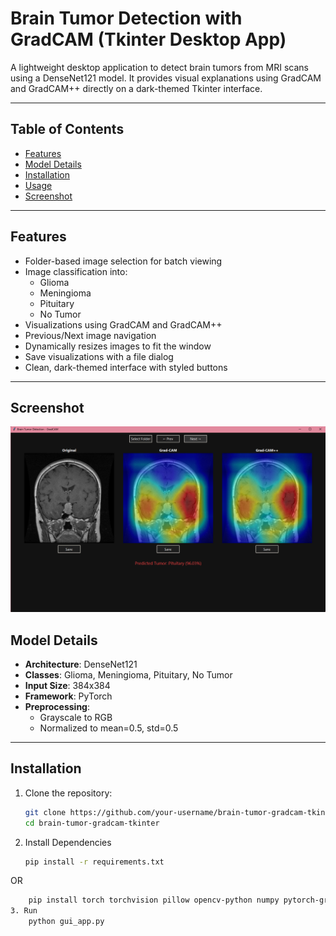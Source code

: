 # Brain Tumor Detection with GradCAM (Tkinter Desktop App)

A lightweight desktop application to detect brain tumors from MRI scans using a DenseNet121 model. It provides visual explanations using GradCAM and GradCAM++ directly on a dark-themed Tkinter interface.

---

## Table of Contents

- [Features](#features)
- [Model Details](#model-details)
- [Installation](#installation)
- [Usage](#usage)
- [Screenshot](#screenshot)


---

## Features

- Folder-based image selection for batch viewing
- Image classification into:
  - Glioma
  - Meningioma
  - Pituitary
  - No Tumor
- Visualizations using GradCAM and GradCAM++
- Previous/Next image navigation
- Dynamically resizes images to fit the window
- Save visualizations with a file dialog
- Clean, dark-themed interface with styled buttons

---
## Screenshot
![App UI](screenshot/Screenshot_352.png)


## Model Details

- **Architecture**: DenseNet121
- **Classes**: Glioma, Meningioma, Pituitary, No Tumor
- **Input Size**: 384x384
- **Framework**: PyTorch
- **Preprocessing**:
  - Grayscale to RGB
  - Normalized to mean=0.5, std=0.5



---

## Installation

1. Clone the repository:
   ```bash
   git clone https://github.com/your-username/brain-tumor-gradcam-tkinter.git
   cd brain-tumor-gradcam-tkinter
2. Install Dependencies

    ```bash
    pip install -r requirements.txt
OR

  ```bash
      pip install torch torchvision pillow opencv-python numpy pytorch-grad-cam
3. Run
      python gui_app.py


